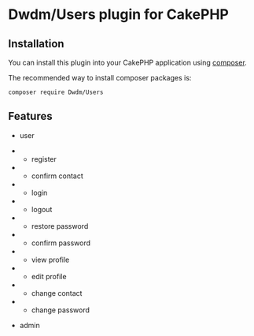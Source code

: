 # Dwdm/Users plugin for CakePHP

## Installation

You can install this plugin into your CakePHP application using [composer](http://getcomposer.org).

The recommended way to install composer packages is:

```
composer require Dwdm/Users
```

## Features

- user
- - register 
- - confirm contact
- - login
- - logout
- - restore password
- - confirm password
- - view profile
- - edit profile
- - change contact
- - change password

- admin